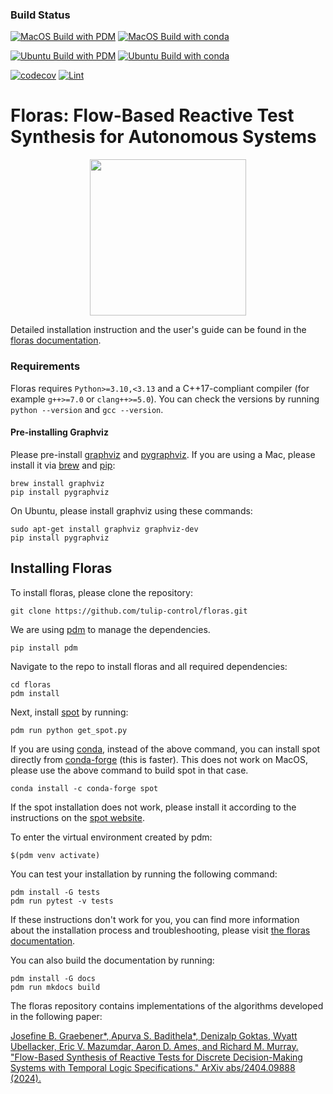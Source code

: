 ### Build Status
[![MacOS Build with PDM](https://github.com/tulip-control/floras/actions/workflows/macos_build_pdm.yaml/badge.svg?branch=main)](https://github.com/tulip-control/floras/actions/workflows/macos_build_pdm.yaml)
[![MacOS Build with conda](https://github.com/tulip-control/floras/actions/workflows/macos_build_conda.yaml/badge.svg?branch=main)](https://github.com/tulip-control/floras/actions/workflows/macos_build_conda.yaml)

[![Ubuntu Build with PDM](https://github.com/tulip-control/floras/actions/workflows/ubuntu_build_pdm.yaml/badge.svg?branch=main)](https://github.com/tulip-control/floras/actions/workflows/ubuntu_build_pdm.yaml)
[![Ubuntu Build with conda](https://github.com/tulip-control/floras/actions/workflows/ubuntu_build_conda.yaml/badge.svg)](https://github.com/tulip-control/floras/actions/workflows/ubuntu_build_conda.yaml)

[![codecov](https://codecov.io/gh/tulip-control/floras/graph/badge.svg?token=35W9GHZD3R)](https://codecov.io/gh/tulip-control/floras)
[![Lint](https://github.com/tulip-control/floras/actions/workflows/lint.yaml/badge.svg)](https://github.com/tulip-control/floras/actions/workflows/lint.yaml)

# Floras: Flow-Based Reactive Test Synthesis for Autonomous Systems

<p align="center">
  <img src="https://raw.githubusercontent.com/tulip-control/floras/refs/heads/main/docs/logo.png" width="250" />
</p>

Detailed installation instruction and the user's guide can be found in the [floras documentation](https://floras.readthedocs.io).

### Requirements
Floras requires `Python>=3.10,<3.13` and a C++17-compliant compiler (for example `g++>=7.0` or `clang++>=5.0`).
You can check the versions by running `python --version` and `gcc --version`.

#### Pre-installing Graphviz
Please pre-install [graphviz](https://graphviz.org) and [pygraphviz](https://pygraphviz.github.io).
If you are using a Mac, please install it via [brew](https://brew.sh) and [pip](https://pypi.org/project/pip/):
```
brew install graphviz
pip install pygraphviz
```
On Ubuntu, please install graphviz using these commands:
```
sudo apt-get install graphviz graphviz-dev
pip install pygraphviz
```

## Installing Floras

To install floras, please clone the repository:
```
git clone https://github.com/tulip-control/floras.git
```
We are using [pdm](https://pdm-project.org/en/latest/) to manage the dependencies.
```
pip install pdm
```
Navigate to the repo to install floras and all required dependencies:
```
cd floras
pdm install
```
Next, install [spot](https://spot.lre.epita.fr/) by running:
```
pdm run python get_spot.py
```
If you are using [conda](https://conda.org/), instead of the above command, you can install spot directly from [conda-forge](https://conda-forge.org/) (this is faster). This does not work on MacOS, please use the above command to build spot in that case.
```
conda install -c conda-forge spot
```
If the spot installation does not work, please install it according to the instructions on the [spot website](https://spot.lre.epita.fr/install.html).

To enter the virtual environment created by pdm:
```
$(pdm venv activate)
```
You can test your installation by running the following command:
```
pdm install -G tests
pdm run pytest -v tests
```

If these instructions don't work for you, you can find more information about the installation process and troubleshooting, please visit [the floras documentation](https://floras.readthedocs.io/en/latest/installing/).

You can also build the documentation by running:
```
pdm install -G docs
pdm run mkdocs build
```

The floras repository contains implementations of the algorithms developed in the following paper:

[Josefine B. Graebener*, Apurva S. Badithela*, Denizalp Goktas, Wyatt Ubellacker, Eric V. Mazumdar, Aaron D. Ames, and Richard M. Murray. "Flow-Based Synthesis of Reactive Tests for Discrete Decision-Making Systems with Temporal Logic Specifications." ArXiv abs/2404.09888 (2024).](https://arxiv.org/abs/2404.09888)
